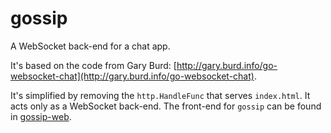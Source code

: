 gossip
======

A WebSocket back-end for a chat app.

It's based on the code from Gary Burd: [http://gary.burd.info/go-websocket-chat](http://gary.burd.info/go-websocket-chat).

It's simplified by removing the `http.HandleFunc` that serves `index.html`. It acts only as a WebSocket back-end. The front-end for `gossip` can be found in [gossip-web](http://github.com/donny/gossip-web).
